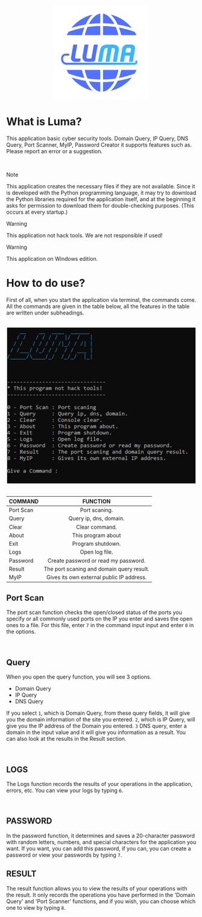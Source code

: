 <div align="center">
 <img width="250" src="https://github.com/TheKeops/Luma/blob/main/img/logo.PNG" alt="luma" />
</div>

# What is Luma?
This application basic cyber security tools. Domain Query, IP Query, DNS Query, Port Scanner, MyIP, Password Creator it supports features such as. Please report an error or a suggestion.

<br>

> [!NOTE]
> This application creates the necessary files if they are not available. Since it is developed with the Python programming language, it may try to download the Python libraries required for the application itself, and at the beginning it asks for permission to download them for double-checking purposes. (This occurs at every startup.)

> [!WARNING]
> This application not hack tools. We are not responsible if used!

> [!WARNING]
> This application on Windows edition.

# How to do use?
First of all, when you start the application via terminal, the commands come. All the commands are given in the table below, all the features in the table are written under subheadings.

<br>

<div align="center">
 <img width="500" src="https://github.com/TheKeops/Luma/blob/main/img/img-1.PNG" alt="luma-img-1" />
</div>

<br>

| COMMAND        | FUNCTION         |
| ------------- |:-------------:|
| Port Scan     | Port scaning. |
| Query | Query ip, dns, domain. |
| Clear   | Clear command. |
| About | This program about |
| Exit | Program shutdown. |
| Logs | Open log file. |
| Password | Create password or read my password. |
| Result | The port scaning and domain query result. |
| MyIP | Gives its own external public IP address. |

## Port Scan
The port scan function checks the open/closed status of the ports you specify or all commonly used ports on the IP you enter and saves the open ones to a file. For this file, enter `7` in the command input input and enter `0` in the options.

<br>

## Query
When you open the query function, you will see 3 options. 
- Domain Query
- IP Query
- DNS Query
  
If you select `1`, which is Domain Query, from these query fields, it will give you the domain information of the site you entered. `2`, which is IP Query, will give you the IP address of the Domain you entered. `3` DNS query, enter a domain in the input value and it will give you information as a result. You can also look at the results in the Result section.

<br>

## LOGS
The Logs function records the results of your operations in the application, errors, etc. You can view your logs by typing `6`.

<br>

## PASSWORD
In the password function, it determines and saves a 20-character password with random letters, numbers, and special characters for the application you want. If you want, you can add this password, if you can, you can create a password or view your passwords by typing `7`.

## RESULT
The result function allows you to view the results of your operations with the result. It only records the operations you have performed in the 'Domain Query' and 'Port Scanner' functions, and if you wish, you can choose which one to view by typing `8`.

